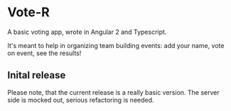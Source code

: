 # Vote-R

A basic voting app, wrote in Angular 2 and Typescript. 

It's meant to help in organizing team building events: add your name, vote on event, see the results!

## Inital release

Please note, that the current release is a really basic version.
The server side is mocked out, serious refactoring is needed.
